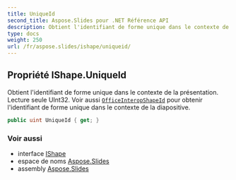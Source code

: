```yaml
---  
title: UniqueId
second_title: Aspose.Slides pour .NET Référence API  
description: Obtient l'identifiant de forme unique dans le contexte de la présentation. Lecture seule UInt32. Voir aussi OfficeInteropShapeIdaspose.slides/ishape/officeinteropshapeid pour obtenir l'identifiant de forme unique dans le contexte de la diapositive.
type: docs
weight: 250  
url: /fr/aspose.slides/ishape/uniqueid/
---  
```


## Propriété IShape.UniqueId  

Obtient l'identifiant de forme unique dans le contexte de la présentation. Lecture seule UInt32. Voir aussi [`OfficeInteropShapeId`](../officeinteropshapeid) pour obtenir l'identifiant de forme unique dans le contexte de la diapositive.  

```csharp  
public uint UniqueId { get; }  
```  

### Voir aussi  

* interface [IShape](../../ishape)  
* espace de noms [Aspose.Slides](../../ishape)  
* assembly [Aspose.Slides](../../../)  

<!-- DO NOT EDIT: généré par xmldocmd pour Aspose.Slides.dll -->  